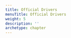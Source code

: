 ```yaml
---
title: Official Drivers
menuTitle: Official Drivers
weight: 5
description: ''
archetype: chapter
---
```

